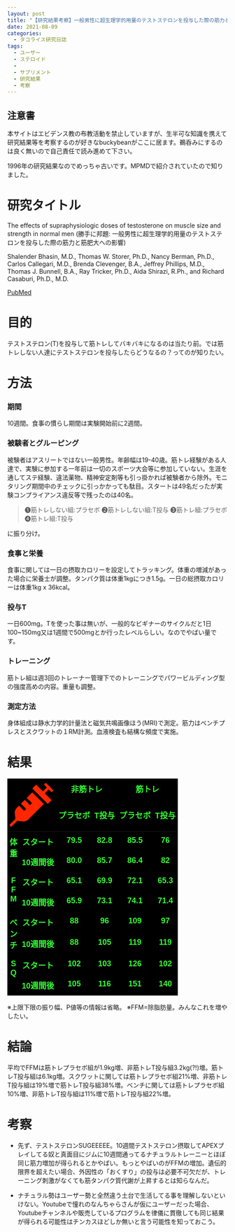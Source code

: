 ```yaml
---
layout: post
title: "【研究結果考察】一般男性に超生理学的用量のテストステロンを投与した際の筋力と筋肥大への影響"
date: 2021-08-09
categories:
  - タコライス研究日誌
tags:
  - ユーザー
  - ステロイド
  - 
  - サプリメント
  - 研究結果
  - 考察
---
```

## 注意書
本サイトはエビデンス教の布教活動を禁止していますが、生半可な知識を携えて研究結果等を考察するのが好きなbuckybeanがここに居ます。鵜呑みにするのは良く無いので自己責任で読み進めて下さい。

1996年の研究結果なのでめっちゃ古いです。MPMDで紹介されていたので知りました。
# 研究タイトル
The effects of supraphysiologic doses of testosterone on muscle size and strength in normal men
(勝手に邦題: 一般男性に超生理学的用量のテストステロンを投与した際の筋力と筋肥大への影響)

Shalender Bhasin, M.D., Thomas W. Storer, Ph.D., Nancy Berman, Ph.D., Carlos Callegari, M.D., Brenda Clevenger, B.A., Jeffrey Phillips, M.D., Thomas J. Bunnell, B.A., Ray Tricker, Ph.D., Aida Shirazi, R.Ph., and Richard Casaburi, Ph.D., M.D.

[PubMed](https://pubmed.ncbi.nlm.nih.gov/8637535/)

# 目的
テストステロン(T)を投与して筋トレしてバキバキになるのは当たり前。では筋トレしない人達にテストステロンを投与したらどうなるの？ってのが知りたい。
# 方法
### 期間
10週間。食事の慣らし期間は実験開始前に2週間。

### 被験者とグルーピング

被験者はアスリートではない一般男性。年齢幅は19-40歳。筋トレ経験がある人達で、実験に参加する一年前は一切のスポーツ大会等に参加していない。生涯を通してステ経験、違法薬物、精神安定剤等も引っ掛かれば被験者から除外。モニタリング期間中のチェックに引っかかっても駄目。スタートは49名だったが実験コンプライアンス違反等で残ったのは40名。

> ❶筋トレしない組:プラセボ ❷筋トレしない組:T投与 ❸筋トレ組:プラセボ ❹筋トレ組:T投与

に振り分け。

### 食事と栄養
食事に関しては一日の摂取カロリーを設定してトラッキング。体重の増減があった場合に栄養士が調整。タンパク質は体重1kgにつき1.5g。一日の総摂取カロリーは体重1kg x 36kcal。

### 投与T
一日600mg。Tを使った事は無いが、一般的なビギナーのサイクルだと1日100~150mg又は1週間で500mgとか行ったレベルらしい。なのでやばい量です。

### トレーニング
筋トレ組は週3回のトレーナー管理下でのトレーニングでパワービルディング型の強度高めの内容。重量も調整。

### 測定方法
身体組成は静水力学的計量法と磁気共鳴画像ほう(MRI)で測定。筋力はベンチプレスとスクワットの１RM計測。血液検査も結構な頻度で実施。

# 結果

<style type="text/css">
.tg  {border-collapse:collapse;border-spacing:0;}
.tg td{border-style:solid;border-width:0px;font-family:Arial, sans-serif;font-size:14px;overflow:hidden;
  padding:10px 5px;word-break:normal;}
.tg th{border-style:solid;border-width:0px;font-family:Arial, sans-serif;font-size:14px;font-weight:normal;
  overflow:hidden;padding:10px 5px;word-break:normal;}
.tg .tg-r9y8{background-color:#000000;border-color:#f8a102;color:#34ff34;font-family:"Arial Black", Gadget, sans-serif !important;;
  font-size:large;text-align:left;vertical-align:top}
.tg .tg-2t37{background-color:#000000;border-color:#f8a102;color:#34ff34;font-family:"Arial Black", Gadget, sans-serif !important;;
  font-size:large;font-weight:bold;text-align:center;vertical-align:top}
.tg .tg-ip8d{background-color:#000000;border-color:#f8a102;color:#34FF34;font-family:"Arial Black", Gadget, sans-serif !important;;
  font-size:large;font-weight:bold;text-align:center;vertical-align:top}
</style>
<table class="tg">
<thead>
  <tr>
    <th class="tg-r9y8" colspan="2" rowspan="2"><img src="data:image/svg+xml,%3csvg xmlns='http://www.w3.org/2000/svg' viewBox='0 0 512 512'%3e%3cpath fill='%23ff2600' d='M201.5 174.8l55.7 55.8c3.1 3.1 3.1 8.2 0 11.3l-11.3 11.3c-3.1 3.1-8.2 3.1-11.3 0l-55.7-55.8-45.3 45.3 55.8 55.8c3.1 3.1 3.1 8.2 0 11.3l-11.3 11.3c-3.1 3.1-8.2 3.1-11.3 0L111 265.2l-26.4 26.4c-17.3 17.3-25.6 41.1-23 65.4l7.1 63.6L2.3 487c-3.1 3.1-3.1 8.2 0 11.3l11.3 11.3c3.1 3.1 8.2 3.1 11.3 0l66.3-66.3 63.6 7.1c23.9 2.6 47.9-5.4 65.4-23l181.9-181.9-135.7-135.7-64.9 65zm308.2-93.3L430.5 2.3c-3.1-3.1-8.2-3.1-11.3 0l-11.3 11.3c-3.1 3.1-3.1 8.2 0 11.3l28.3 28.3-45.3 45.3-56.6-56.6-17-17c-3.1-3.1-8.2-3.1-11.3 0l-33.9 33.9c-3.1 3.1-3.1 8.2 0 11.3l17 17L424.8 223l17 17c3.1 3.1 8.2 3.1 11.3 0l33.9-34c3.1-3.1 3.1-8.2 0-11.3l-73.5-73.5 45.3-45.3 28.3 28.3c3.1 3.1 8.2 3.1 11.3 0l11.3-11.3c3.1-3.2 3.1-8.2 0-11.4z'/%3e%3c/svg%3e" alt="Image" width="100" height="100"></th>
    <th class="tg-2t37" colspan="2">非筋トレ</th>
    <th class="tg-2t37" colspan="2">筋トレ</th>
  </tr>
  <tr>
    <td class="tg-2t37"><span style="font-style:normal;text-decoration:none">プラセボ</span></td>
    <td class="tg-2t37">T投与</td>
    <td class="tg-2t37"><span style="font-style:normal;text-decoration:none">プラセボ</span></td>
    <td class="tg-2t37">T投与</td>
  </tr>
</thead>
<tbody>
  <tr>
    <td class="tg-2t37" rowspan="2">体<br>重</td>
    <td class="tg-2t37">スタート</td>
    <td class="tg-2t37">79.5</td>
    <td class="tg-2t37">82.8</td>
    <td class="tg-2t37">85.5</td>
    <td class="tg-2t37">76</td>
  </tr>
  <tr>
    <td class="tg-2t37">10週間後</td>
    <td class="tg-2t37">80.0</td>
    <td class="tg-2t37">85.7</td>
    <td class="tg-2t37">86.4</td>
    <td class="tg-2t37">82</td>
  </tr>
  <tr>
    <td class="tg-2t37" rowspan="2">F<br>F<br>M</td>
    <td class="tg-2t37">スタート</td>
    <td class="tg-2t37">65.1</td>
    <td class="tg-2t37">69.9</td>
    <td class="tg-2t37">72.1</td>
    <td class="tg-2t37">65.3</td>
  </tr>
  <tr>
    <td class="tg-ip8d">10週間後</td>
    <td class="tg-2t37">65.9</td>
    <td class="tg-2t37">73.1</td>
    <td class="tg-2t37">74.1</td>
    <td class="tg-2t37">71.4</td>
  </tr>
  <tr>
    <td class="tg-2t37" rowspan="2">ベ<br>ン<br>チ</td>
    <td class="tg-2t37">スタート</td>
    <td class="tg-2t37">88</td>
    <td class="tg-2t37">96</td>
    <td class="tg-2t37">109</td>
    <td class="tg-2t37">97</td>
  </tr>
  <tr>
    <td class="tg-ip8d">10週間後</td>
    <td class="tg-2t37">88</td>
    <td class="tg-2t37">105</td>
    <td class="tg-2t37">119</td>
    <td class="tg-2t37">119</td>
  </tr>
  <tr>
    <td class="tg-2t37" rowspan="2">S<br>Q</td>
    <td class="tg-2t37">スタート</td>
    <td class="tg-2t37">102</td>
    <td class="tg-2t37">103</td>
    <td class="tg-2t37">126</td>
    <td class="tg-2t37">102</td>
  </tr>
  <tr>
    <td class="tg-ip8d">10週間後</td>
    <td class="tg-2t37">105</td>
    <td class="tg-2t37">116</td>
    <td class="tg-2t37">151</td>
    <td class="tg-2t37">140</td>
  </tr>
</tbody>
</table>
※上限下限の振り幅、P値等の情報は省略。
※FFM=除脂肪量。みんなこれを増やしたい。

# 結論
平均でFFMは筋トレプラセボ組が1.9kg増、非筋トレT投与組3.2kg(?!)増。筋トレT投与組は6.1kg増。スクワットに関しては筋トレプラセボ組21%増、非筋トレT投与組は19%増で筋トレT投与組38%増。ベンチに関しては筋トレプラセボ組10%増、非筋トレT投与組は11%増で筋トレT投与組22%増。

# 考察
- 先ず、テストステロンSUGEEEEE。10週間テストステロン摂取してAPEXプレイしてる奴と真面目にジムに10週間通ってるナチュラルトレーニーとほぼ同じ筋力増加が得られるとかやばい。もっとやばいのがFFMの増加。遺伝的限界を超えたい場合、外因性の「おくすり」の投与は必要不可欠だが、トレーニング刺激がなくても筋タンパク質代謝が上昇するとは知らなんだ。

- ナチュラル勢はユーザー勢と全然違う土台で生活してる事を理解しないといけない。Youtubeで憧れのなんちゃらさんが仮にユーザーだった場合、Youtubeチャンネルや販売しているプログラムを律儀に貫徹しても同じ結果が得られる可能性はチンカスほどしか無いと言う可能性を知っておこう。
